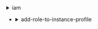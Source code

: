 <details>

<summary>
iam
</summary>

- <details><summary>add-client-id-to-open-id-connect-provider</summary><blockquote>

  * --open-id-connect-provider-arn
  * --client-id
  * --cli-input-json
  * --cli-input-yaml
  * --generate-cli-skeleton
  ```bash
  aws iam get-user
  ```
  ```json
  {
    "User": {
      "Path": "/",
      "UserName": "yossi",
      "UserId": "H3QEKM7OYVSR7WK]8JMSLC",
      "Arn": "arn:aws:iam::3006870281094:user/yossi",
      "CreateDate": "2021-12-12T08:37:02+00:00"
    }
  }
  ```

</blockquote></details>

- <details><summary>add-role-to-instance-profile</summary><blockquote>

  * --instance-profile-name
  * --role-name
  * --cli-input-json
  * --cli-input-yaml
  * --generate-cli-skeleton

</blockquote></details>

</details>

